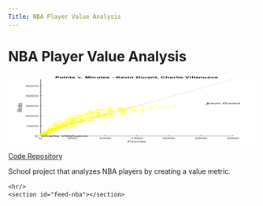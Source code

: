 ```yaml
---
Title: NBA Player Value Analysis
---
```


<div id="main">
  <div class="inner">
    <h1>NBA Player Value Analysis</h1>
    <span class="image main"><img src="./themes/phantom/images/projects/nbabanner.png" alt="" /></span>
    <p><a href="https://github.com/rmcminn/NBAPlayerValueAnalysis" class="button special icon fa-github">Code Repository</a>
    <p>School project that analyzes NBA players by creating a value metric.</p>

    <hr/>
    <section id="feed-nba"></section>
  </div>
</div>
